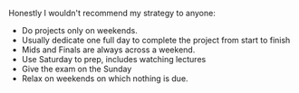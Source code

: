   
Honestly I wouldn't recommend my strategy to anyone:
-   Do projects only on weekends.
-   Usually dedicate one full day to complete the project from start to finish
-   Mids and Finals are always across a weekend.
-   Use Saturday to prep, includes watching lectures
-   Give the exam on the Sunday
-   Relax on weekends on which nothing is due.
<!--stackedit_data:
eyJoaXN0b3J5IjpbMTg3MTY1NDA2NV19
-->